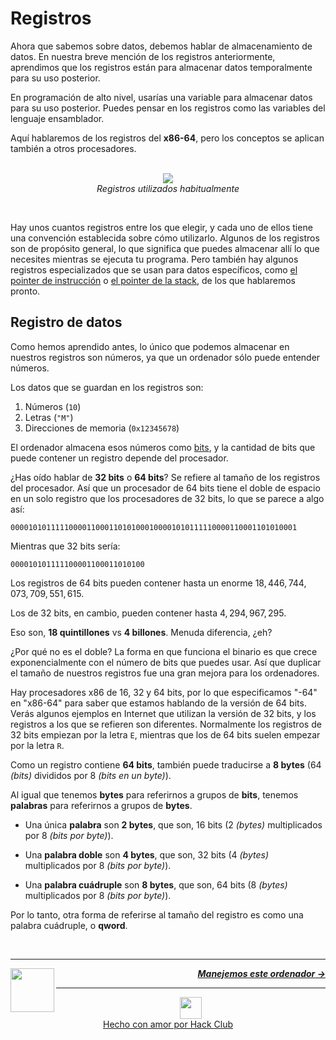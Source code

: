 # Registros

Ahora que sabemos sobre datos, debemos hablar de almacenamiento de datos. En nuestra breve mención de los registros anteriormente, aprendimos que los registros están para almacenar datos temporalmente para su uso posterior.

En programación de alto nivel, usarías una variable para almacenar datos para su uso posterior. Puedes pensar en los registros como las variables del lenguaje ensamblador.

Aquí hablaremos de los registros del **x86-64**, pero los conceptos se aplican también a otros procesadores.

<p align="center">
  <br />
  <img src="https://cloud-957sbc0qw-hack-club-bot.vercel.app/0registers.png">
  <br />
  <span>
    <em>Registros utilizados habitualmente</em>
  </span>
</p>
<br />

Hay unos cuantos registros entre los que elegir, y cada uno de ellos tiene una convención establecida sobre cómo utilizarlo. Algunos de los registros son de propósito general, lo que significa que puedes almacenar allí lo que necesites mientras se ejecuta tu programa. Pero también hay algunos registros especializados que se usan para datos específicos, como [el pointer de instrucción](#the-instruction-pointer) o [el pointer de la stack](#the-stack-pointer), de los que hablaremos pronto.

## Registro de datos

Como hemos aprendido antes, lo único que podemos almacenar en nuestros registros son números, ya que un ordenador sólo puede entender números.

Los datos que se guardan en los registros son:
1. Números (`10`)
1. Letras (`"M"`)
1. Direcciones de memoria (`0x12345678`)

El ordenador almacena esos números como [bits](/es/guia/escribiendo-codigo/datos.md), y la cantidad de bits que puede contener un registro depende del procesador.

¿Has oído hablar de **32 bits** o **64 bits**? Se refiere al tamaño de los registros del procesador. Así que un procesador de 64 bits tiene el doble de espacio en un solo registro que los procesadores de 32 bits, lo que se parece a algo así:

```
0000101011111000011000110101000100001010111110000110001101010001
```

Mientras que 32 bits sería:

```
000010101111100001100011010100
```

Los registros de 64 bits pueden contener hasta un enorme $18,446,744,073,709,551,615$.

Los de 32 bits, en cambio, pueden contener hasta $4,294,967,295$.

Eso son, **18 quintillones** vs **4 billones**. Menuda diferencia, ¿eh?

¿Por qué no es el doble? La forma en que funciona el binario es que crece exponencialmente con el número de bits que puedes usar. Así que duplicar el tamaño de nuestros registros fue una gran mejora para los ordenadores.

Hay procesadores x86 de 16, 32 y 64 bits, por lo que especificamos "-64" en "x86-64" para saber que estamos hablando de la versión de 64 bits. Verás algunos ejemplos en Internet que utilizan la versión de 32 bits, y los registros a los que se refieren son diferentes. Normalmente los registros de 32 bits empiezan por la letra `E`, mientras que los de 64 bits suelen empezar por la letra `R`.

Como un registro contiene **64 bits**, también puede traducirse a **8 bytes** (64 _(bits)_ divididos por 8 _(bits en un byte)_).

Al igual que tenemos **bytes** para referirnos a grupos de **bits**, tenemos **palabras** para referirnos a grupos de **bytes**.

- Una única **palabra** son **2 bytes**, que son, 16 bits (2 _(bytes)_ multiplicados por 8 _(bits por byte)_).

- Una **palabra doble** son **4 bytes**, que son, 32 bits (4 _(bytes)_ multiplicados por 8 _(bits por byte)_).

- Una **palabra cuádruple** son **8 bytes**, que son, 64 bits (8 _(bytes)_ multiplicados por 8 _(bits por byte)_).

Por lo tanto, otra forma de referirse al tamaño del registro es como una palabra cuádruple, o **qword**.

<br />

---

<a href="/es/guia/escribiendo-codigo/datos.md">
  <picture>
    <source media="(prefers-color-scheme: dark)" srcset="https://cloud-c4m75tmer-hack-club-bot.vercel.app/0back.svg">
    <img align="left" width="70" src="https://cloud-c4m75tmer-hack-club-bot.vercel.app/0back.svg" />
  </picture>
</a>

<p align="right">
  <em>
    <b>
      <a href="/es/guia/escribiendo-codigo/instrucciones/mov.md">
        Manejemos este ordenador →
      </a>
    </b>
  </em>
</p>

---

<p align="center">
  <a href="https://hackclub.com/">
    <img width="35" src="https://cloud-l0g1cgz4b-hack-club-bot.vercel.app/0h.png"><br/>
    Hecho con amor por Hack Club
  </a>
</p>